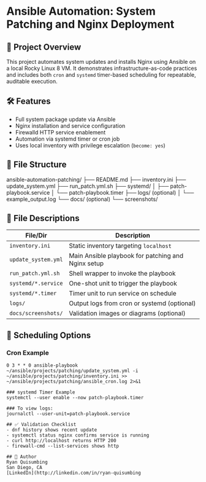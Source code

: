 # Ansible Automation: System Patching and Nginx Deployment

## 📌 Project Overview
This project automates system updates and installs Nginx using Ansible on a local Rocky Linux 8 VM. It demonstrates infrastructure-as-code practices and includes both `cron` and `systemd` timer-based scheduling for repeatable, auditable execution.

## 🛠️ Features
- Full system package update via Ansible
- Nginx installation and service configuration
- Firewalld HTTP service enablement
- Automation via systemd timer or cron job
- Uses local inventory with privilege escalation (`become: yes`)

## 📁 File Structure
ansible-automation-patching/
├── README.md
├── inventory.ini
├── update_system.yml
├── run_patch.yml.sh
├── systemd/
│ ├── patch-playbook.service
│ └── patch-playbook.timer
├── logs/ (optional)
│ └── example_output.log
└── docs/ (optional)
└── screenshots/


## 🔧 File Descriptions

| File/Dir                    | Description |
|----------------------------|-------------|
| `inventory.ini`            | Static inventory targeting `localhost` |
| `update_system.yml`        | Main Ansible playbook for patching and Nginx setup |
| `run_patch.yml.sh`         | Shell wrapper to invoke the playbook |
| `systemd/*.service`        | One-shot unit to trigger the playbook |
| `systemd/*.timer`          | Timer unit to run service on schedule |
| `logs/`                    | Output logs from cron or systemd (optional) |
| `docs/screenshots/`        | Validation images or diagrams (optional) |

## 📅 Scheduling Options

### Cron Example
```cron
0 3 * * 0 ansible-playbook ~/ansible/projects/patching/update_system.yml -i ~/ansible/projects/patching/inventory.ini >> ~/ansible/projects/patching/ansible_cron.log 2>&1

### systemd Timer Example
systemctl --user enable --now patch-playbook.timer

### To view logs:
journalctl --user-unit=patch-playbook.service

## ✅ Validation Checklist
- dnf history shows recent update
- systemctl status nginx confirms service is running
- curl http://localhost returns HTTP 200
- firewall-cmd --list-services shows http

## 👤 Author
Ryan Quisumbing
San Diego, CA
[LinkedIn](http://linkedin.com/in/ryan-quisumbing
